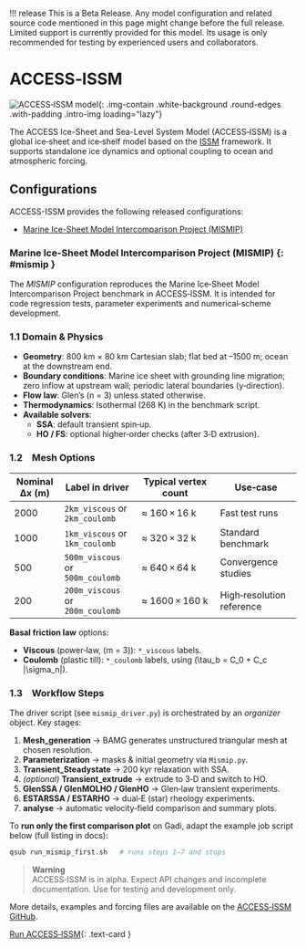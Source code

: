 !!! release
    This is a Beta Release.
    Any model configuration and related source code mentioned in this page might change before the full release.
    Limited support is currently provided for this model. Its usage is only recommended for testing by experienced users and collaborators.

# ACCESS‑ISSM

![ACCESS‑ISSM model](/assets/model-config-logos/configurations-without-titles/access-issm.png){: .img-contain .white-background .round-edges .with-padding .intro-img loading="lazy"}

The ACCESS Ice-Sheet and Sea-Level System Model (ACCESS‑ISSM) is a global ice‑sheet and ice‑shelf model based on the [ISSM](/models/model_components/ice-sheet) framework.  It supports standalone ice dynamics and optional coupling to ocean and atmospheric forcing.

## Configurations 
ACCESS-ISSM provides the following released configurations:

- [Marine Ice-Sheet Model Intercomparison Project (MISMIP)](#mismip)

### Marine Ice-Sheet Model Intercomparison Project (MISMIP) {: #mismip }
The _MISMIP_ configuration reproduces the Marine Ice‑Sheet Model Intercomparison Project benchmark in ACCESS‑ISSM. It is intended for code regression tests, parameter experiments and numerical‑scheme development.

### 1.1 Domain & Physics

- **Geometry**: 800 km × 80 km Cartesian slab; flat bed at –1500 m; ocean at the downstream end.
- **Boundary conditions**: Marine ice sheet with grounding line migration; zero inflow at upstream wall; periodic lateral boundaries (y‑direction).
- **Flow law**: Glen’s \(n = 3\) unless stated otherwise.
- **Thermodynamics**: Isothermal (268 K) in the benchmark script.
- **Available solvers**:
  - **SSA**: default transient spin‑up.
  - **HO / FS**: optional higher‑order checks (after 3‑D extrusion).

### 1.2 Mesh Options

| Nominal Δx (m) | Label in driver                  | Typical vertex count | Use‑case                  |
| -------------- | -------------------------------- | -------------------- | ------------------------- |
| 2000           | `2km_viscous` or `2km_coulomb`   |  ≈ 160 × 16 k        | Fast test runs            |
| 1000           | `1km_viscous` or `1km_coulomb`   |  ≈ 320 × 32 k        | Standard benchmark        |
| 500            | `500m_viscous` or `500m_coulomb` |  ≈ 640 × 64 k        | Convergence studies       |
| 200            | `200m_viscous` or `200m_coulomb` |  ≈ 1600 × 160 k      | High‑resolution reference |

**Basal friction law** options:

- **Viscous** (power‑law, \(m = 3\)): `*_viscous` labels.
- **Coulomb** (plastic till): `*_coulomb` labels, using \(\tau\_b = C_0 + C\_c |\sigma\_n|\).

### 1.3 Workflow Steps

The driver script (see `mismip_driver.py`) is orchestrated by an *organizer* object.  Key stages:

1. **Mesh\_generation** → BAMG generates unstructured triangular mesh at chosen resolution.
2. **Parameterization** → masks & initial geometry via `Mismip.py`.
3. **Transient\_Steadystate** → 200 kyr relaxation with SSA.
4. *(optional)* **Transient\_extrude** → extrude to 3‑D and switch to HO.
5. **GlenSSA / GlenMOLHO / GlenHO** → Glen‐law transient experiments.
6. **ESTARSSA / ESTARHO** → dual‐E (star) rheology experiments.
7. **analyse** → automatic velocity‑field comparison and summary plots.

To **run only the first comparison plot** on Gadi, adapt the example job script below (full listing in docs):

```bash
qsub run_mismip_first.sh   # runs steps 1–7 and stops
```
> **Warning**  
> ACCESS‑ISSM is in alpha.  Expect API changes and incomplete documentation.  Use for testing and development only.

More details, examples and forcing files are available on the [ACCESS‑ISSM GitHub](https://github.com/ACCESS-NRI/access-issm).

[Run ACCESS‑ISSM](/models/run-a-model/run-access-issm){: .text-card }